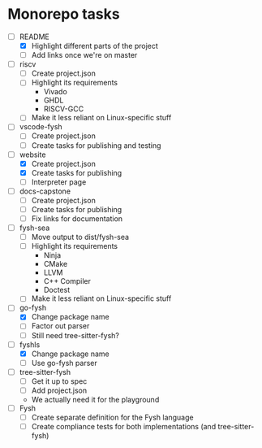 # Monorepo tasks

- [ ] README
  - [x] Highlight different parts of the project
  - [ ] Add links once we're on master
- [ ] riscv
  - [ ] Create project.json
  - [ ] Highlight its requirements
    - Vivado
    - GHDL
    - RISCV-GCC
  - [ ] Make it less reliant on Linux-specific stuff
- [ ] vscode-fysh
  - [ ] Create project.json
  - [ ] Create tasks for publishing and testing
- [ ] website
  - [x] Create project.json
  - [x] Create tasks for publishing
  - [ ] Interpreter page
- [ ] docs-capstone
  - [ ] Create project.json
  - [ ] Create tasks for publishing
  - [ ] Fix links for documentation
- [ ] fysh-sea
  - [ ] Move output to dist/fysh-sea
  - [ ] Highlight its requirements
    - Ninja
    - CMake
    - LLVM
    - C++ Compiler
    - Doctest
  - [ ] Make it less reliant on Linux-specific stuff
- [ ] go-fysh
  - [x] Change package name
  - [ ] Factor out parser
  - [ ] Still need tree-sitter-fysh?
- [ ] fyshls
  - [x] Change package name
  - [ ] Use go-fysh parser
- [ ] tree-sitter-fysh
  - [ ] Get it up to spec
  - [ ] Add project.json
  - We actually need it for the playground
- [ ] Fysh
  - [ ] Create separate definition for the Fysh language
  - [ ] Create compliance tests for both implementations (and tree-sitter-fysh)
